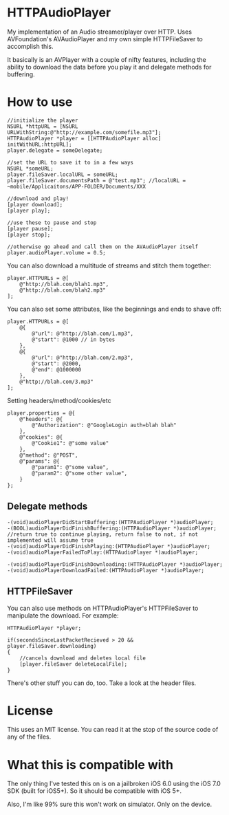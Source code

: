 HTTPAudioPlayer
========

My implementation of an Audio streamer/player over HTTP. Uses AVFoundation's AVAudioPlayer and my own simple HTTPFileSaver to accomplish this.

It basically is an AVPlayer with a couple of nifty features, including the ability to download the data before you play it and delegate methods for buffering.

# How to use

```objc
//initialize the player
NSURL *httpURL = [NSURL URLWithString:@"http://example.com/somefile.mp3"];
HTTPAudioPlayer *player = [[HTTPAudioPlayer alloc] initWithURL:httpURL];
player.delegate = someDelegate;

//set the URL to save it to in a few ways
NSURL *someURL;
player.fileSaver.localURL = someURL;
player.fileSaver.documentsPath = @"test.mp3"; //localURL = ~mobile/Applicaitons/APP-FOLDER/Documents/XXX

//download and play!
[player download];
[player play];

//use these to pause and stop
[player pause];
[player stop];

//otherwise go ahead and call them on the AVAudioPlayer itself
player.audioPlayer.volume = 0.5;

```

You can also download a multitude of streams and stitch them together:

```objc
player.HTTPURLs = @[
    @"http://blah.com/blah1.mp3",
    @"http://blah.com/blah2.mp3"
];
```
You can also set some attributes, like the beginnings and ends to shave off:
```objc
player.HTTPURLs = @[
    @{
        @"url": @"http://blah.com/1.mp3",
        @"start": @1000 // in bytes
    }, 
    @{
        @"url": @"http://blah.com/2.mp3",
        @"start": @2000,
        @"end": @1000000
    },
    @"http://blah.com/3.mp3"
];
```
Setting headers/method/cookies/etc
```objc
player.properties = @{
    @"headers": @{
        @"Authorization": @"GoogleLogin auth=blah blah"
    },
    @"cookies": @{
        @"Cookie1": @"some value"
    },
    @"method": @"POST",
    @"params": @{
        @"param1": @"some value",
        @"param2": @"some other value",
    }
};
```

## Delegate methods

```objc
-(void)audioPlayerDidStartBuffering:(HTTPAudioPlayer *)audioPlayer;
-(BOOL)audioPlayerDidFinishBuffering:(HTTPAudioPlayer *)audioPlayer; //return true to continue playing, return false to not, if not implemented will assume true
-(void)audioPlayerDidFinishPlaying:(HTTPAudioPlayer *)audioPlayer;
-(void)audioPlayerFailedToPlay:(HTTPAudioPlayer *)audioPlayer;

-(void)audioPlayerDidFinishDownloading:(HTTPAudioPlayer *)audioPlayer;
-(void)audioPlayerDownloadFailed:(HTTPAudioPlayer *)audioPlayer;

```

## HTTPFileSaver

You can also use methods on HTTPAudioPlayer's HTTPFileSaver to manipulate the download. For example:

```objc
HTTPAudioPlayer *player;

if(secondsSinceLastPacketRecieved > 20 && player.fileSaver.downloading)
{
    //cancels download and deletes local file
    [player.fileSaver deleteLocalFile];
}

```

There's other stuff you can do, too. Take a look at the header files.

# License

This uses an MIT license. You can read it at the stop of the source code of any of the files.

# What this is compatible with

The only thing I've tested this on is on a jailbroken iOS 6.0 using the iOS 7.0 SDK (built for iOS5+). So it should be compatible with iOS 5+.

Also, I'm like 99% sure this won't work on simulator. Only on the device.

